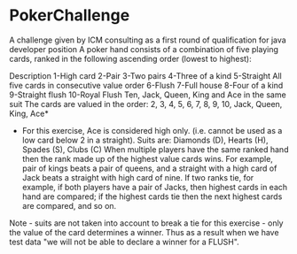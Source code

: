 # PokerChallenge
A challenge given by ICM consulting as a first round of qualification for java developer position
A poker hand consists of a combination of five playing cards, ranked in the following ascending order (lowest to highest):

Description
1-High card
2-Pair
3-Two pairs
4-Three of a kind
5-Straight All five cards in consecutive value order
6-Flush
7-Full house
8-Four of a kind
9-Straight flush
10-Royal Flush
Ten, Jack, Queen, King and Ace in the same suit
The cards are valued in the order: 2, 3, 4, 5, 6, 7, 8, 9, 10, Jack, Queen, King, Ace*
* For this exercise, Ace is considered high only. (i.e. cannot be used as a low card below 2 in a straight).
Suits are: Diamonds (D), Hearts (H), Spades (S), Clubs (C)
When multiple players have the same ranked hand then the rank made up of the highest value cards wins. For example, pair of kings beats a pair of queens, and a straight with a high card of Jack beats a straight with high card of nine.
If two ranks tie, for example, if both players have a pair of Jacks, then highest cards in each hand are compared; if the highest cards tie then the next highest cards are compared, and so on.

Note - suits are not taken into account to break a tie for this exercise - only the value of the card determines a winner. Thus as a result when we have test data "we will not be able to declare a winner for a FLUSH".
